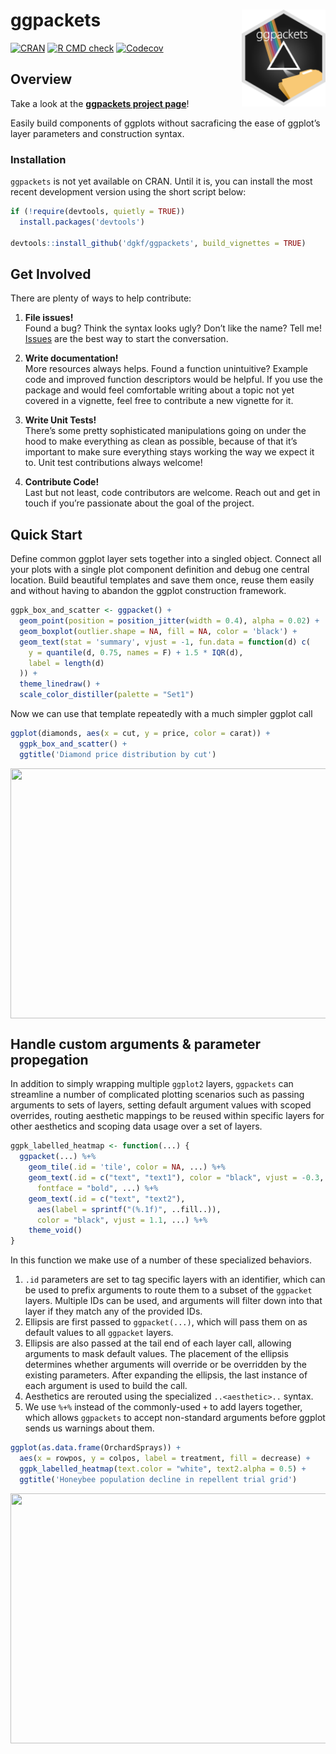 
# ggpackets <img src="man/figures/ggpackets-hex-small.png" align="right" width="134px"/>

[![CRAN](https://img.shields.io/cran/v/ggpackets.svg)](https://cran.r-project.org/package=ggpackets)
[![R CMD
check](https://github.com/dgkf/ggpackets/workflows/R-CMD-check/badge.svg)](https://github.com/dgkf/ggpackets/actions?query=workflow%3AR-CMD-check)
[![Codecov](https://img.shields.io/codecov/c/github/dgkf/ggpackets/master.svg)](https://codecov.io/gh/dgkf/ggpackets)

## Overview

Take a look at the **[ggpackets project
page](https://dgkf.github.io/ggpackets/)**\!

Easily build components of ggplots without sacraficing the ease of
ggplot’s layer parameters and construction syntax.

### Installation

`ggpackets` is not yet available on CRAN. Until it is, you can install
the most recent development version using the short script below:

``` r
if (!require(devtools, quietly = TRUE)) 
  install.packages('devtools')

devtools::install_github('dgkf/ggpackets', build_vignettes = TRUE)
```

## Get Involved

There are plenty of ways to help contribute:

1.  **File issues\!**  
    Found a bug? Think the syntax looks ugly? Don’t like the name? Tell
    me\! [Issues](https://github.com/dgkf/ggpackets/issues) are the best
    way to start the conversation.

2.  **Write documentation\!**  
    More resources always helps. Found a function unintuitive? Example
    code and improved function descriptors would be helpful. If you use
    the package and would feel comfortable writing about a topic not yet
    covered in a vignette, feel free to contribute a new vignette for
    it.

3.  **Write Unit Tests\!**  
    There’s some pretty sophisticated manipulations going on under the
    hood to make everything as clean as possible, because of that it’s
    important to make sure everything stays working the way we expect it
    to. Unit test contributions always welcome\!

4.  **Contribute Code\!**  
    Last but not least, code contributors are welcome. Reach out and get
    in touch if you’re passionate about the goal of the project.

## Quick Start

Define common ggplot layer sets together into a singled object. Connect
all your plots with a single plot component definition and debug one
central location. Build beautiful templates and save them once, reuse
them easily and without having to abandon the ggplot construction
framework.

``` r
ggpk_box_and_scatter <- ggpacket() +
  geom_point(position = position_jitter(width = 0.4), alpha = 0.02) + 
  geom_boxplot(outlier.shape = NA, fill = NA, color = 'black') + 
  geom_text(stat = 'summary', vjust = -1, fun.data = function(d) c(
    y = quantile(d, 0.75, names = F) + 1.5 * IQR(d),
    label = length(d)
  )) + 
  theme_linedraw() + 
  scale_color_distiller(palette = "Set1")
```

Now we can use that template repeatedly with a much simpler ggplot call

``` r
ggplot(diamonds, aes(x = cut, y = price, color = carat)) + 
  ggpk_box_and_scatter() + 
  ggtitle('Diamond price distribution by cut')
```

<img src="https://user-images.githubusercontent.com/18220321/98409555-f0298b80-2027-11eb-83f9-b2d208e1c037.png" width="600px" height="400px" style="display: block; margin: auto;" />

## Handle custom arguments & parameter propegation

In addition to simply wrapping multiple `ggplot2` layers, `ggpackets`
can streamline a number of complicated plotting scenarios such as
passing arguments to sets of layers, setting default argument values
with scoped overrides, routing aesthetic mappings to be reused within
specific layers for other aesthetics and scoping data usage over a set
of layers.

``` r
ggpk_labelled_heatmap <- function(...) {
  ggpacket(...) %+%
    geom_tile(.id = 'tile', color = NA, ...) %+% 
    geom_text(.id = c("text", "text1"), color = "black", vjust = -0.3, 
      fontface = "bold", ...) %+%
    geom_text(.id = c("text", "text2"), 
      aes(label = sprintf("(%.1f)", ..fill..)), 
      color = "black", vjust = 1.1, ...) %+%
    theme_void()
} 
```

In this function we make use of a number of these specialized behaviors.

1.  `.id` parameters are set to tag specific layers with an identifier,
    which can be used to prefix arguments to route them to a subset of
    the `ggpacket` layers. Multiple IDs can be used, and arguments will
    filter down into that layer if they match any of the provided IDs.
2.  Ellipsis are first passed to `ggpacket(...)`, which will pass them
    on as default values to all `ggpacket` layers.
3.  Ellipsis are also passed at the tail end of each layer call,
    allowing arguments to mask default values. The placement of the
    ellipsis determines whether arguments will override or be overridden
    by the existing parameters. After expanding the ellipsis, the last
    instance of each argument is used to build the call.
4.  Aesthetics are rerouted using the specialized `..<aesthetic>..`
    syntax.
5.  We use `%+%` instead of the commonly-used `+` to add layers
    together, which allows `ggpackets` to accept non-standard arguments
    before ggplot sends us warnings about them.

<!-- end list -->

``` r
ggplot(as.data.frame(OrchardSprays)) + 
  aes(x = rowpos, y = colpos, label = treatment, fill = decrease) + 
  ggpk_labelled_heatmap(text.color = "white", text2.alpha = 0.5) + 
  ggtitle('Honeybee population decline in repellent trial grid')
```

<img src="https://user-images.githubusercontent.com/18220321/98409633-12230e00-2028-11eb-87c9-163156f03514.png" width="600px" height="400px" style="display: block; margin: auto;" />
